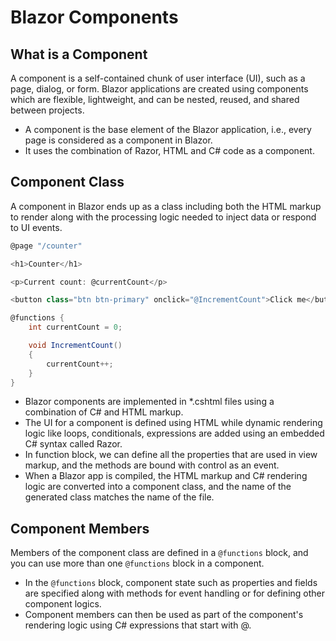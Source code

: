 # Blazor Components

## What is a Component

A component is a self-contained chunk of user interface (UI), such as a page, dialog, or form. Blazor applications are created using components which are flexible, lightweight, and can be nested, reused, and shared between projects.

 - A component is the base element of the Blazor application, i.e., every page is considered as a component in Blazor. 
 - It uses the combination of Razor, HTML and C# code as a component.

## Component Class

A component in Blazor ends up as a class including both the HTML markup to render along with the processing logic needed to inject data or respond to UI events.

```csharp
@page "/counter"

<h1>Counter</h1>

<p>Current count: @currentCount</p>

<button class="btn btn-primary" onclick="@IncrementCount">Click me</button>

@functions {
    int currentCount = 0;

    void IncrementCount()
    {
        currentCount++;
    }
}
```
 - Blazor components are implemented in *.cshtml files using a combination of C# and HTML markup. 
 - The UI for a component is defined using HTML while dynamic rendering logic like loops, conditionals, expressions are added using an embedded C# syntax called Razor.
 - In function block, we can define all the properties that are used in view markup, and the methods are bound with control as an event.
 - When a Blazor app is compiled, the HTML markup and C# rendering logic are converted into a component class, and the name of the generated class matches the name of the file.

## Component Members

Members of the component class are defined in a `@functions` block, and you can use more than one `@functions` block in a component. 

 - In the `@functions` block, component state such as properties and fields are specified along with methods for event handling or for defining other component logics.
 - Component members can then be used as part of the component's rendering logic using C# expressions that start with @. 
